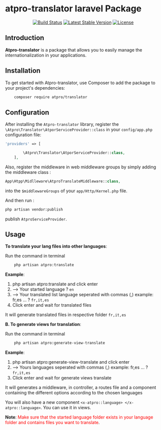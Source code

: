 

# atpro-translator laravel Package
<p align="center">
<a href="https://travis-ci.org/atpro/translator"><img src="https://travis-ci.org/laravel/framework.svg" alt="Build Status"></a>
<a href="https://packagist.org/packages/atpro/translator"><img src="https://img.shields.io/packagist/v/atpro/translator" alt="Latest Stable Version"></a>
<a href="https://packagist.org/packages/atpro/translator"><img src="https://img.shields.io/packagist/l/atpro/translator" alt="License"></a>
</p>

## Introduction

**Atpro-translator** is a package that allows you to easily manage the internationalization in your applications.
## Installation
To get started with Atpro-translator, use Composer to add the package to your project's dependencies:

```bash
    composer require atpro/translator
```
## Configuration

After installing the `Atpro-translator` library, register the  `\Atpro\Translator\AtporServiceProvider::class` in your `config/app.php` configuration file:

``` php
'providers' => [

        \Atpro\Translator\AtporServiceProvider::class,
    ],
```
Also, register the middleware in web middleware groups by simply adding the middleware class :

```php
App\Htpp\Midlleware\AtproTranslateMiddleware::class,
```
into the `$middlewareGroups` of your `app/Http/Kernel.php` file.

And then run :
```bash
php artisan vendor:publish
 ```
publish `AtproServiceProvider`.
## Usage

**To translate your lang files into other languages**:

Run the command in terminal

```bash
    php artisan atpro:translate 
```

**Example**:
1. php artisan atpro:translate  and click enter
2. --> Your started language ?
   `en`
3. --> Your translated list language seperated with commas (,) example: fr,es ... ?
   `fr,it,es`
4. Click enter and wait for translated files

It will generate translated files in respective folder `fr,it,es`



**B. To generate views for translation**:

Run the command in terminal

```bash
    php artisan atpro:generate-view-translate
```

**Example**:
1. php artisan atpro:generate-view-translate  and click enter
2. --> Yours languages seperated with commas (,) example: fr,es ... ?
   `fr,it,es`
3. Click enter and wait for generate views translate

It will generates a middleware, in controller, a routes file and a component containing the different options according to the chosen languages

You will also have a new component `<x-atpro::language> </x-atpro::language>`. You can use it in views.

**Note**: <span style="color:red">Make sure that the started language folder exists in your language folder and contains files you want to translate</span>.





